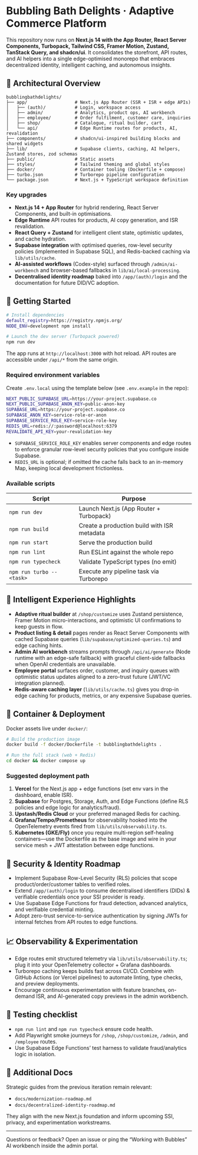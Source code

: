 # Bubbling Bath Delights · Adaptive Commerce Platform

This repository now runs on **Next.js 14 with the App Router, React Server Components, Turbopack, Tailwind CSS, Framer Motion, Zustand, TanStack Query, and shadcn/ui**. It consolidates the storefront, API routes, and AI helpers into a single edge-optimised monorepo that embraces decentralized identity, intelligent caching, and autonomous insights.

## 🧭 Architectural Overview

```text
bubblingbathdelights/
├── app/                  # Next.js App Router (SSR + ISR + edge APIs)
│   ├── (auth)/           # Login, workspace access
│   ├── admin/            # Analytics, product ops, AI workbench
│   ├── employee/         # Order fulfilment, customer care, inquiries
│   ├── shop/             # Catalogue, ritual builder, cart
│   └── api/              # Edge Runtime routes for products, AI, revalidation
├── components/           # shadcn/ui-inspired building blocks and shared widgets
├── lib/                  # Supabase clients, caching, AI helpers, Zustand stores, zod schemas
├── public/               # Static assets
├── styles/               # Tailwind theming and global styles
├── docker/               # Container tooling (Dockerfile + compose)
├── turbo.json            # Turborepo pipeline configuration
└── package.json          # Next.js + TypeScript workspace definition
```

### Key upgrades
- **Next.js 14 + App Router** for hybrid rendering, React Server Components, and built-in optimisations.
- **Edge Runtime** API routes for products, AI copy generation, and ISR revalidation.
- **React Query + Zustand** for intelligent client state, optimistic updates, and cache hydration.
- **Supabase integration** with optimised queries, row-level security policies (implemented in Supabase SQL), and Redis-backed caching via `lib/utils/cache`.
- **AI-assisted workflows** (Codex-style) surfaced through `/admin/ai-workbench` and browser-based fallbacks in `lib/ai/local-processing`.
- **Decentralised identity roadmap** baked into `/app/(auth)/login` and the documentation for future DID/VC adoption.

## 🚀 Getting Started

```bash
# Install dependencies
default_registry=https://registry.npmjs.org/
NODE_ENV=development npm install

# Launch the dev server (Turbopack powered)
npm run dev
```

The app runs at `http://localhost:3000` with hot reload. API routes are accessible under `/api/*` from the same origin.

### Required environment variables

Create `.env.local` using the template below (see `.env.example` in the repo):

```bash
NEXT_PUBLIC_SUPABASE_URL=https://your-project.supabase.co
NEXT_PUBLIC_SUPABASE_ANON_KEY=public-anon-key
SUPABASE_URL=https://your-project.supabase.co
SUPABASE_ANON_KEY=service-role-or-anon
SUPABASE_SERVICE_ROLE_KEY=service-role-key
REDIS_URL=redis://:password@localhost:6379
REVALIDATE_API_KEY=your-revalidation-key
```

- `SUPABASE_SERVICE_ROLE_KEY` enables server components and edge routes to enforce granular row-level security policies that you configure inside Supabase.
- `REDIS_URL` is optional; if omitted the cache falls back to an in-memory Map, keeping local development frictionless.

### Available scripts

| Script         | Purpose                                             |
|----------------|-----------------------------------------------------|
| `npm run dev`  | Launch Next.js (App Router + Turbopack)             |
| `npm run build`| Create a production build with ISR metadata         |
| `npm run start`| Serve the production build                          |
| `npm run lint` | Run ESLint against the whole repo                   |
| `npm run typecheck` | Validate TypeScript types (no emit)            |
| `npm run turbo -- <task>` | Execute any pipeline task via Turborepo  |

## 🧠 Intelligent Experience Highlights

- **Adaptive ritual builder** at `/shop/customize` uses Zustand persistence, Framer Motion micro-interactions, and optimistic UI confirmations to keep guests in flow.
- **Product listing & detail** pages render as React Server Components with cached Supabase queries (`lib/supabase/optimized-queries.ts`) and edge caching hints.
- **Admin AI workbench** streams prompts through `/api/ai/generate` (Node runtime with an edge-safe fallback) with graceful client-side fallbacks when OpenAI credentials are unavailable.
- **Employee portal** surfaces order, customer, and inquiry queues with optimistic status updates aligned to a zero-trust future (JWT/VC integration planned).
- **Redis-aware caching layer** (`lib/utils/cache.ts`) gives you drop-in edge caching for products, metrics, or any expensive Supabase queries.

## 🐳 Container & Deployment

Docker assets live under `docker/`:

```bash
# Build the production image
docker build -f docker/Dockerfile -t bubblingbathdelights .

# Run the full stack (web + Redis)
cd docker && docker compose up
```

### Suggested deployment path
1. **Vercel** for the Next.js app + edge functions (set env vars in the dashboard, enable ISR).  
2. **Supabase** for Postgres, Storage, Auth, and Edge Functions (define RLS policies and edge logic for analytics/fraud).  
3. **Upstash/Redis Cloud** or your preferred managed Redis for caching.  
4. **Grafana/Tempo/Prometheus** for observability hooked into the OpenTelemetry events fired from `lib/utils/observability.ts`.  
5. **Kubernetes (GKE/Fly)** once you require multi-region self-healing containers—use the Dockerfile as the base image and wire in your service mesh + JWT attestation between edge functions.

## 🔐 Security & Identity Roadmap

- Implement Supabase Row-Level Security (RLS) policies that scope product/order/customer tables to verified roles.
- Extend `/app/(auth)/login` to consume decentralised identifiers (DIDs) & verifiable credentials once your SSI provider is ready.
- Use Supabase Edge Functions for fraud detection, advanced analytics, and verifiable credential minting.
- Adopt zero-trust service-to-service authentication by signing JWTs for internal fetches from API routes to edge functions.

## 📈 Observability & Experimentation

- Edge routes emit structured telemetry via `lib/utils/observability.ts`; plug it into your OpenTelemetry collector + Grafana dashboards.
- Turborepo caching keeps builds fast across CI/CD. Combine with GitHub Actions (or Vercel pipelines) to automate linting, type checks, and preview deployments.
- Encourage continuous experimentation with feature branches, on-demand ISR, and AI-generated copy previews in the admin workbench.

## 🧪 Testing checklist

- `npm run lint` and `npm run typecheck` ensure code health.
- Add Playwright smoke journeys for `/shop`, `/shop/customize`, `/admin`, and `/employee` routes.
- Use Supabase Edge Functions’ test harness to validate fraud/analytics logic in isolation.

## 📄 Additional Docs

Strategic guides from the previous iteration remain relevant:
- `docs/modernization-roadmap.md`
- `docs/decentralized-identity-roadmap.md`

They align with the new Next.js foundation and inform upcoming SSI, privacy, and experimentation workstreams.

---

Questions or feedback? Open an issue or ping the “Working with Bubbles” AI workbench inside the admin portal.
